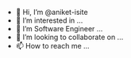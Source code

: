 - 👋 Hi, I’m @aniket-isite
- 👀 I’m interested in ...
- 🌱 I’m Software Engineer ...
- 💞️ I’m looking to collaborate on ...
- 📫 How to reach me ...

<!---
aniket-isite/aniket-isite is a ✨ special ✨ repository because its `README.md` (this file) appears on your GitHub profile.
You can click the Preview link to take a look at your changes.
--->
